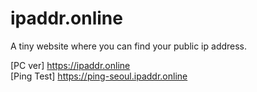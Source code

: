 # ipaddr.online

A tiny website where you can find your public ip address.

[PC ver] https://ipaddr.online <br>
[Ping Test] https://ping-seoul.ipaddr.online
